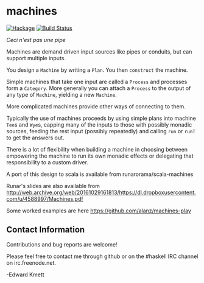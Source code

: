 machines
========

[![Hackage](https://img.shields.io/hackage/v/machines.svg)](https://hackage.haskell.org/package/machines) [![Build Status](https://github.com/ekmett/machines/workflows/Haskell-CI/badge.svg)](https://github.com/ekmett/machines/actions?query=workflow%3AHaskell-CI)

*Ceci n'est pas une pipe*

Machines are demand driven input sources like pipes or conduits, but can support multiple inputs.

You design a `Machine` by writing a `Plan`. You then `construct` the machine.

Simple machines that take one input are called a `Process` and processes form a `Category`. More generally you can attach a
`Process` to the output of any type of `Machine`, yielding a new `Machine`.

More complicated machines provide other ways of connecting to them.

Typically the use of machines proceeds by using simple plans into machine `Tee`s and `Wye`s, capping many of the inputs to
those with possibly monadic sources, feeding the rest input (possibly repeatedly) and calling `run` or `runT` to get the
answers out.

There is a lot of flexibility when building a machine in choosing between empowering the machine to run its own monadic effects
or delegating that responsibility to a custom driver.

A port of this design to scala is available from runarorama/scala-machines

Runar's slides are also available from http://web.archive.org/web/20161029161813/https://dl.dropboxusercontent.com/u/4588997/Machines.pdf

Some worked examples are here https://github.com/alanz/machines-play

Contact Information
-------------------

Contributions and bug reports are welcome!

Please feel free to contact me through github or on the #haskell IRC channel on irc.freenode.net.

-Edward Kmett
